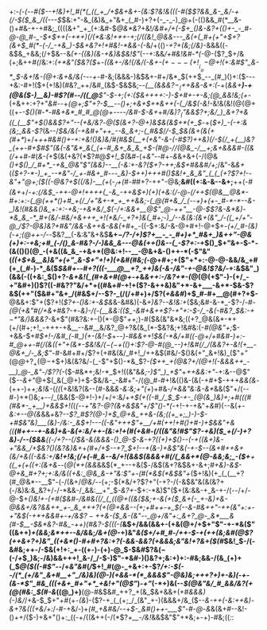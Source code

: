 +:-*(_-(_--#(*_$--+!&)+!_#(*(_((_+_/+$&+&+-(&:$?&!&(((-#($$?&&_&-_&/-+(/-$($_&_/((---$_$&:+"-&_(&)&_+"&+_(_#-)+?+(-_-_-)_@+(-(()&&_#(*__&-()+#&-+-+#&;_((((&+"_+_(+:&#-$_@&*&?_+&!_/&#+/+(-$+_()&-&?+(()+-_-_#-@-@_#-_-$+$++(-+*+)(/(*&:&!+*+-+;(/((&!_@&&---_&(+(_#+(+"+$+?(&+$_#(*-(-/_-+&_)-$&+&?+!+#&!-*&&-(-_&/+(()_-+?+(&;(/&)_-&&&((-&$&_+&&;(/+$&--&_(+-((&)(&-+&)&$&!$"_(--+:&&_/+#&!&#-*(_-@-($?_$+/&(+;&++#_(_/&:+:_(+*&"($&?($_$+$-___((&+-/&!(/&/(-&+-$(+---(+!__(__@-$_@+!_(+:&#$"_&-*_$-&+!&-(@+:&+&/&*(*-_--_+-#_-&;(&&&-)&$&+-#+/&*_$(++$_--_(#_)()+:($---+&:-#+!($+(+!&)(#&?_++/&#_(&$-$&$&;--_(__(&&&$?-_($++&&-&+:(_-+(*&&+__)_-+(_@_&($-)__&)-#$?(#_--/((_@__$"-$_-+;_(+:($&++++:-)-$+#+-+-&;(@_&&!&;(+-*(+&++:+?+"_&_#--+_(@+;$"+?-$__--()+;+&+$+*&++(-(_/&$(-&!-_&!&(&!(@(@+((+-_-$()(#-*-#&+&*_#_#_@(@+----/&#-$-&+_+#_/&)$?_($"&&$?+;&/_)_&+?+&((_(__$"+$()&&$?+"--(+&/&?_-_@($(&+?-@+)&$&(&$+*(+_$_-+(_$+)_-(-+:&(&;_&&-$?_(&--/_$&/&(-+&#+"++_--&_&+;-(_#&$_/_/-$_$&(&+(&(+(#+*_)+/+*+_+#&#()_+_-+:_+&!()&)&/_#(#&$(__+(+&"-&-(-#$?_)_++_&)(/-$(/_+(__)&?_(++-#+$_#$"(&(-&"&*_&(_(+-#_&+_&_&_+$_-(#_@-/_/(@&_-/__+;&+&&&#-((&(/+*+#-#(_&-(_+$(&(+&?(*$?_#_@_$+!_$(_&#-(+_&"_--#+-_&_&+&+(-/(@&_()+$()_/_#+*_-+&_@&"$"(&&)--__(-&:+-&?($+?-++;&$+#&&_#_/+;_/&"-&_&+_(*($+?-*-)_+_--*&"-/_+-#&+_#---_&)-$++_)+++#()_$&!+_&_&"_(_(_(+?$?+!--&"+"_@+;($((-@&?+$_((/&)_-__(_+*(_-$_/+$(#-#_#+?-++"-@&;__&#((+:&-&--&+;__++(-_#(&+_+/-*+:_(_/&$_-++-@+!++++(_-&_-++&$+)___(+)(_+_&:(/-@-(_/_++$(@&__@&*-#+:+:-(_@(++*()+#_+(/_/+"&+-*_+_++&&;-(_@(#+&_/_(--+)+(+-_#-*-*--&-_)&!(#&&()&_+:+:-+&;-+&*&/_$(_-/+:&&+__@$"_@-++"__-@-$$?&-&*&)-*&_&_-*_#+(&/-#&/+&+++_+!(*&/-_+?+)&(_#+;-)_/--&(&:(&+(&"_/-((_+/+"-@_/$?_-_@&)&?+#&"_/&&-&+_+&-&&(+#+_-*((-$+:&/-&-@+#+!-@+$+*-(+/_#-(&)(*_-+;(@++-/--_$&?__(-&:&"&+&$__&+_$-/$?-/+)$?+__-_-_#+)+*_#&+_)&++"-@&(+)+:-+&;+#_(-/()_&-#&?-/-)&&_&---@&(++()&--(_-$?+:-_+$()_$+"&+-$-*-(&(()()(@_-(+&((&_&_-+&+*(@&:+!--__-@&+&-()++-*(-$"&"(_((+$+&__&)&"+(+"_&-$+"+!+)(+&#(#&;(_-@+#+;+($"+*+:-@-@-&&/&_+#(+_(_#-)-*_&($_$&#+--#+?(((-___@__+?_++)&(-&-/&"-+-@&!$?&/-_+:&$&"_)(&&(-((+&:_$()+?-*&+&!(_(#+&+#(@+-+*&_&++:-/&?+*-(_@(@(+$"-)-(+/_-+"&#+)()$?((-#&?$?$"&/+*+((#&_+#_-+!+($?-&++&)&"+*-&+___-&+*-$&-$?&$(++"($&#+"&+_/(#&$+/--$?-_(/(/+#+)+/$?(_+&&#_)+$_#-#+__@(#+?+$-__@&&+:$"+($?+!(*$?+-()&:+-&$&*&-&#&)(-&*+)&?--&!&:+*($&;&#-&-*_-$?-/-*_#-(_@(+&"_#(/+&+#&?-_+*-*&)-/(-(__&&:_(($_-&#+&++$?-_+"+:-$-/_-&(-#&?_$&:_-+$-*$"&/_)&&&?-*&+$"(#&?&:+-()(*-@$"_++;_)-#($&(&"&*&;((+?_@&(&*-*+(+/(#+;+!_-+++-+&__--&#__&/&?_@+?&(&_(*-$&?&;+!&#&:(-_#(@&"+;_$-+&&-$+#_$+!-/&#_(-#_)(+-(&!-$_+-*-)-#&&+*+!_$&(-*&/+#((-@+/+#&#-)+:-#_@++-#(/(&((+"+(&*-$&!&/($-(-$+(()+:$?-@-#(@_--)+!&#(/_/(&&?+-&!(+__-@&+_/-_&;$"-#_-&#+#+/$?+(+#&(&/_#+!_/++&$(#&/-$()&(+"_&+!&)_($"+"(@_@_$+?_+(@-$+$+)&(&?&/-(_-$"+$()-*&_$?_-($++_+(@&?+/(@+!(-&&&++_-__)_@-_&"-/$?$?($-_($-#&*+;&!-*_$+!((&"&_&;-)$"_)_+$"_$+$_++&&:+"-_+:&--@$"($_--*&*+"_@+$(_&(_@+)+$-$&/&-_-&#+"-/(@_#-#+!&(()&-(&(-+#+$-+++_&&(&_-(++-)+_+;&!&-_(_((_(+&!&?(&--(#-&&_&-&:&;+"(+_)+#&_-/+&&"&:&-&*_&&($"+/(--#-)+*()&;+--/_(&&($-@+!-)+/+/+:&/+*+$(+((-#_/_$_$-+-_(@(&_)&)+;+#(((#(#&*-_+__)+&&$+!(*(_(___--+"&?-@$?($&+&$&"+/$"()-*_(-_+!-+-+&"+_&#_)(--&(_+-&:+--@(&_&&_+_&?-*_-$?_#$?(@-)+$_@+&_++&-(&;((+_+;_)-)-$-_+#_$&"&)___(&)-/&:-_&$+!---((-&"++_+$"+__/+#(++!+#()+#-)+$_&&"+_&((__$($_#_++--+-&&)+&-&(_+:&/++-(&:+!+_(#(+&#-_(/((&"&!_#$"$?-+&)($_+(/-)+?&)-/--($&&__((-/+?--(/_$&-&(&&&-()_@-$-&-$+?($(_+)+$()--(-+((&+)&-+"&&_/+$&?()(_&?&)_&+*+*(#+/+$--+?_$+!--_+(&-)+&$"&(-+-$_--_(&+#++_&+(_&_/+&((-&&:+/__&!+!&;(/+(-#_&--&/+!(&&$(&&&+#(/(_&&+*(@-&&;&;_-($+__+((_+(+((+:(&+*_&_--(_@(*+(&&_&&$(*_+--+&($_-_/&$(&+?&$&+-&+;_#+&___)-_&$-@+&_#+?+;+:&/&((+&:_@&_&-+"&:$"+-(#(*&$(*&$&"+_($+!&)(+_(_(__+?(#_@&*--__$"-(-/(&+/_@&/_--(+;-$(*&/+?$?+"(-+?-/(-&$&"&(&(&?+(-/&)&:&_&?+/-/-*&&-/_&&:__+"_$_-&?+-_$+:-*&)$"($+(&:&&-+_&-+-/(--/+/-@-$+*()&!+_-(+#($&#-/&#&((/_(_((@+((&($&;+_-&(+($_&+(-_+-&)+&-@&&+/&?&&++_+-_&_+++?(+(@+&&--(+;+#++-+_$(--&-#&++"-++(&"+:+-+"&$(-+*+&&#+-+/&$$?-++$&-($_&-(&"--_@+/&"+:_&+?_@-_&*___&(#-$__-$&*&?-#&_-++)(#&?-$(_($($_-(*__&$+/&&(&&+-(+&(@+/+$+"$"-+-*&($"((&++)_+(&&;&*++--&/&_&;_/&+(@_-+)&"_&($+/+#_#-/++-$-+(++(&;&#(@$?(++&+?+)&"_((+&*()-#+#+?&:+?(-&&-&&?(+&&&;&"&!+?&+($(#_$&!_$-/(-&#&;++-/-$&(+!+:_+-((+-)-(+)-@_$-$&#$?&$(-($-/_+_$_)&;-/&)&&+++!_&-/_/-$-)$"-*&#-)()&?+;&:+)+:-#&;&&-/(&_(+)+(_$_@($((-#$"--_/+_&"&#_(_/_$+!_#(@-_+&+:+-$?_/+:-$(--/(*_(+/&"_&+#__+"_/&)&)(@-)(+&&-*(*_&&&$"-@&)&;+++?+)+-&)(-+-(&-*$"_#&_(((+&+_#+"+*_+&!+"(@$"_)-_+"_(-*+)&(--_$(@&"&/_#_&&/&?(+(@(#&:_$(#-&_((@_)+)__(@-#&$&#_++?_+(&_$&+&&+(+#_&&*&)(*-)&/_/+&-$_$+"+#(+-_(&_)-($?-+_(_(+;_/_(&"_+-)(&&&+/&_($-_-&-++(-*&:++&)-&+?&((*(+&/+:_/-#-+&/-)+*(#_+&#&/-*-+_$-_&#()++-___$"-#-@_-_&_&(&+#--&!-$()+$+/($-)+&+"()+:_((-+/((&++(-/(*$?_+__-/&!_&&$&"$"+*&;+-+)-#&;((_:_:

